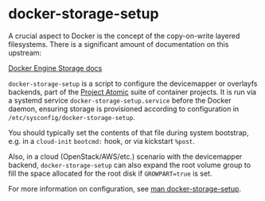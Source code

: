 docker-storage-setup
====================


A crucial aspect to Docker is the concept of the copy-on-write layered
filesystems.  There is a significant amount of documentation on this upstream:

[Docker Engine Storage docs](https://docs.docker.com/engine/userguide/storagedriver/)

`docker-storage-setup` is a script to configure the devicemapper or
overlayfs backends, part of the
[Project Atomic](http://www.projectatomic.io/) suite of container
projects.  It is run via a systemd service
`docker-storage-setup.service` before the Docker daemon, ensuring
storage is provisioned according to configuration in
`/etc/sysconfig/docker-storage-setup`.

You should typically set the contents of that file during system
bootstrap, e.g. in a `cloud-init` `bootcmd:` hook, or via
kickstart `%post`.

Also, in a cloud (OpenStack/AWS/etc.) scenario with the devicemapper
backend, `docker-storage-setup` can also expand the root volume group
to fill the space allocated for the root disk if `GROWPART=true` is
set.

For more information on configuration, see
[man docker-storage-setup](docker-storage-setup.1).
